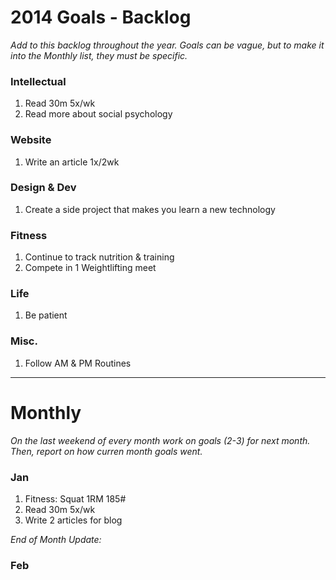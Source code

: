 
# 2014 Goals - Backlog
*Add to this backlog throughout the year. Goals can be vague, but to make it into the Monthly list, they must be specific.*

### Intellectual
1. Read 30m 5x/wk
2. Read more about social psychology 

### Website
1. Write an article 1x/2wk

### Design & Dev
1. Create a side project that makes you learn a new technology

### Fitness 
1. Continue to track nutrition & training
2. Compete in 1 Weightlifting meet

### Life
1. Be patient

### Misc. 
1. Follow AM & PM Routines

---

# Monthly
*On the last weekend of every month work on goals (2-3) for next month. Then, report on how curren month goals went.*

### Jan
1. Fitness: Squat 1RM 185#
2. Read 30m 5x/wk
3. Write 2 articles for blog

*End of Month Update:*
 

### Feb



